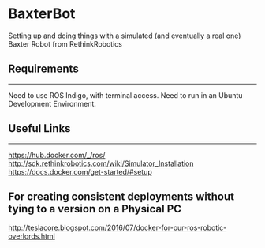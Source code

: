 # BaxterBot
Setting up and doing things with a simulated (and eventually a real one) Baxter Robot from RethinkRobotics

## Requirements
------------------------
Need to use ROS Indigo, with terminal access.
Need to run in an Ubuntu Development Environment.


## Useful Links
------------------------
https://hub.docker.com/_/ros/
http://sdk.rethinkrobotics.com/wiki/Simulator_Installation
https://docs.docker.com/get-started/#setup

## For creating consistent deployments without tying to a version on a Physical PC
http://teslacore.blogspot.com/2016/07/docker-for-our-ros-robotic-overlords.html
